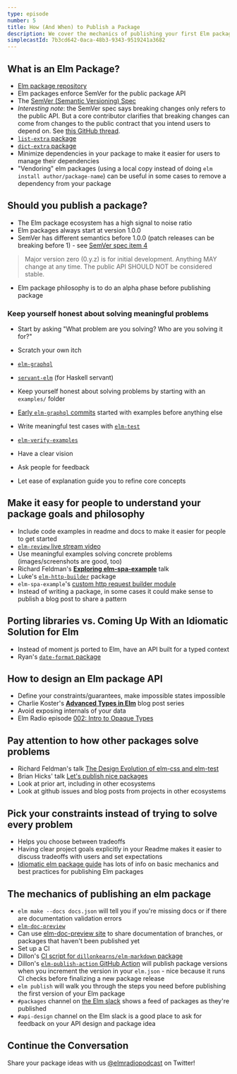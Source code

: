 ```yaml
---
type: episode
number: 5
title: How (And When) to Publish a Package
description: We cover the mechanics of publishing your first Elm package. Best practices for making a great package, and how to learn the API design skills to build great tools.
simplecastId: 7b3cd642-0aca-48b3-9343-9519241a3682
---
```


## What is an Elm Package?

- [Elm package repository](http://package.elm-lang.org/)
- Elm packages enforce SemVer for the public package API
- The [SemVer (Semantic Versioning) Spec](https://semver.org/)
- _Interesting note_: the SemVer spec says breaking changes only refers to the public API. But a core contributor clarifies that breaking changes can come from changes to the public contract that you intend users to depend on. See [this GitHub thread](https://github.com/semver/semver/issues/311#issuecomment-224430886).
- [`list-extra` package](https://package.elm-lang.org/packages/elm-community/list-extra/latest/)
- [`dict-extra` package](https://package.elm-lang.org/packages/elm-community/dict-extra/latest/)
- Minimize dependencies in your package to make it easier for users to manage their dependencies
- "Vendoring" elm packages (using a local copy instead of doing `elm install author/package-name`) can be useful in some cases to remove a dependency from your package

## Should you publish a package?

- The Elm package ecosystem has a high signal to noise ratio
- Elm packages always start at version 1.0.0
- SemVer has different semantics before 1.0.0 (patch releases can be breaking before 1) - see [SemVer spec item 4](https://semver.org/#spec-item-4)

> Major version zero (0.y.z) is for initial development. Anything MAY change at any time. The public API SHOULD NOT be considered stable.

- Elm package philosophy is to do an alpha phase before publishing package

### Keep yourself honest about solving meaningful problems

- Start by asking "What problem are you solving? Who are you solving it for?"
- Scratch your own itch
- [`elm-graphql`](https://github.com/dillonkearns/elm-graphql)
- [`servant-elm`](https://hackage.haskell.org/package/servant-elm) (for Haskell servant)
- Keep yourself honest about solving problems by starting with an `examples/` folder

- [Early `elm-graphql` commits](https://github.com/dillonkearns/elm-graphql/commit/23f4c7f95a620c35d6d5a16f277ff8cd83acca3c) started with examples before anything else
- Write meaningful test cases with [`elm-test`](https://github.com/elm-explorations/test)
- [`elm-verify-examples`](https://github.com/stoeffel/elm-verify-examples)
- Have a clear vision
- Ask people for feedback
- Let ease of explanation guide you to refine core concepts

## Make it easy for people to understand your package goals and philosophy

- Include code examples in readme and docs to make it easier for people to get started
- [`elm-review` live stream video](https://www.youtube.com/watch?v=8WAN6Slslgo)
- Use meaningful examples solving concrete problems (images/screenshots are good, too)
- Richard Feldman's [**Exploring elm-spa-example**](https://www.youtube.com/watch?v=RN2_NchjrJQ) talk
- Luke's [`elm-http-builder`](https://package.elm-lang.org/packages/lukewestby/elm-http-builder/latest/) package
- `elm-spa-example`'s [custom http request builder module](https://github.com/rtfeldman/elm-spa-example/blob/master/src/Api/Endpoint.elm)
- Instead of writing a package, in some cases it could make sense to publish a blog post to share a pattern

## Porting libraries vs. Coming Up With an Idiomatic Solution for Elm

- Instead of moment js ported to Elm, have an API built for a typed context
- Ryan's [`date-format` package](https://package.elm-lang.org/packages/ryannhg/date-format/latest/)

## How to design an Elm package API

- Define your constraints/guarantees, make impossible states impossible
- Charlie Koster's [**Advanced Types in Elm**](https://medium.com/@ckoster22/advanced-types-in-elm-opaque-types-ec5ec3b84ed2) blog post series
- Avoid exposing internals of your data
- Elm Radio episode [002: Intro to Opaque Types](https://elm-radio.com/episode/intro-to-opaque-types)

## Pay attention to how other packages solve problems

- Richard Feldman's talk [The Design Evolution of elm-css and elm-test](https://www.youtube.com/watch?v=n5faeSW71ko)
- Brian Hicks' talk [Let's publish nice packages](https://www.youtube.com/watch?v=yVn7FOQuwDM)
- Look at prior art, including in other ecosystems
- Look at github issues and blog posts from projects in other ecosystems

## Pick your constraints instead of trying to solve every problem

- Helps you choose between tradeoffs
- Having clear project goals explicitly in your Readme makes it easier to discuss tradeoffs with users and set expectations
- [Idiomatic elm package guide](https://github.com/dillonkearns/idiomatic-elm-package-guide) has lots of info on basic mechanics and best practices for publishing Elm packages

## The mechanics of publishing an elm package

- `elm make --docs docs.json` will tell you if you're missing docs or if there are documentation validation errors
- [`elm-doc-preview`](https://github.com/dmy/elm-doc-preview)
- Can use [elm-doc-preview site](https://elm-doc-preview.netlify.com/) to share documentation of branches, or packages that haven't been published yet
- Set up a CI
- Dillon's [CI script for `dillonkearns/elm-markdown` package](https://github.com/dillonkearns/elm-markdown/blob/master/.github/workflows/ci.yml)
- Dillon's [`elm-publish-action` GitHub Action](https://github.com/dillonkearns/elm-publish-action) will publish package versions when you increment the version in your `elm.json` - nice because it runs CI checks before finalizing a new package release
- `elm publish` will walk you through the steps you need before publishing the first version of your Elm package
- `#packages` channel on [the Elm slack](https://elmlang.herokuapp.com/) shows a feed of packages as they're published
- `#api-design` channel on the Elm slack is a good place to ask for feedback on your API design and package idea

## Continue the Conversation

Share your package ideas with us [@elmradiopodcast](https://twitter.com/elmradiopodcast) on Twitter!
